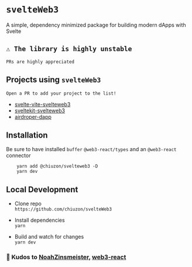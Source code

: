 # `svelteWeb3`
A simple, dependency minimized package for building modern dApps with Svelte

## `⚠️ The library is highly unstable` 
`PRs are highly appreciated`

## Projects using `svelteWeb3`

`Open a PR to add your project to the list!`

- [svelte-vite-svelteweb3](https://github.com/chiuzon/svelte-vite-svelteweb3)
- [sveltekit-svelteweb3](https://github.com/chiuzon/sveltekit-svelteweb3)
- [airdroper-dapp](https://github.com/chiuzon/airdroper-dapp)

## Installation
Be sure to have installed `buffer` `@web3-react/types` and an `@web3-react` connector 

```
    yarn add @chiuzon/svelteweb3 -D
    yarn dev
```

## Local Development

- Clone repo\
`https://github.com/chiuzon/svelteWeb3`

- Install dependencies\
`yarn`

- Build and watch for changes\
`yarn dev`

### 🙏 Kudos to [NoahZinsmeister](https://github.com/NoahZinsmeister), [web3-react](https://github.com/NoahZinsmeister/web3-react)
